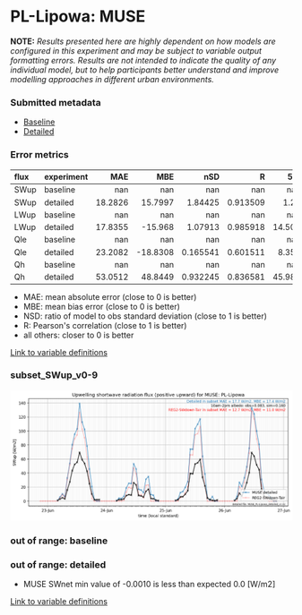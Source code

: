 # PL-Lipowa: MUSE

**NOTE:** *Results presented here are highly dependent on how models are configured in this experiment and may be subject to variable output formatting errors. Results are not intended to indicate the quality of any individual model, but to help participants better understand and improve modelling approaches in different urban environments.*

### Submitted metadata

- [Baseline](MUSE_PL-Lipowa_baseline_attrs.md)
- [Detailed](MUSE_PL-Lipowa_detailed_attrs.md)

### Error metrics

| flux   | experiment   |      MAE |      MBE |        nSD |          R |     5th |      95th |     RMSE |      cRMSE |     AMBE |       1-nSD |         1-R |   nSkewness |   nKurtosis |    Overlap |
|:-------|:-------------|---------:|---------:|-----------:|-----------:|--------:|----------:|---------:|-----------:|---------:|------------:|------------:|------------:|------------:|-----------:|
| SWup   | baseline     | nan      | nan      | nan        | nan        | nan     | nan       | nan      | nan        | nan      | nan         | nan         | nan         | nan         | nan        |
| SWup   | detailed     |  18.2826 |  15.7997 |   1.84425  |   0.913509 |   1.29  |  55.449   |  26.0435 |   1.01576  |  15.7997 |   0.844246  |   0.0864908 |   0.0208533 |   1.45047   |   0.282395 |
| LWup   | baseline     | nan      | nan      | nan        | nan        | nan     | nan       | nan      | nan        | nan      | nan         | nan         | nan         | nan         | nan        |
| LWup   | detailed     |  17.8355 | -15.968  |   1.07913  |   0.985918 |  14.503 |   1.40999 |  19.616  |   0.191455 |  15.968  |   0.0791307 |   0.0140822 |   0.681695  |   1.52039   |   0.159807 |
| Qle    | baseline     | nan      | nan      | nan        | nan        | nan     | nan       | nan      | nan        | nan      | nan         | nan         | nan         | nan         | nan        |
| Qle    | detailed     |  23.2082 | -18.8308 |   0.165541 |   0.601511 |   8.359 |  71.616   |  35.0803 |   0.910085 |  18.8308 |   0.834459  |   0.398489  |   0.361079  |   0.0226754 |   0.552277 |
| Qh     | baseline     | nan      | nan      | nan        | nan        | nan     | nan       | nan      | nan        | nan      | nan         | nan         | nan         | nan         | nan        |
| Qh     | detailed     |  53.0512 |  48.8449 |   0.932245 |   0.836581 |  45.985 |  33.481   |  61.4634 |   0.556133 |  48.8449 |   0.0677572 |   0.163419  |   0.282634  |   0.627523  |   0.564818 |

 - MAE: mean absolute error (close to 0 is better)
 - MBE: mean bias error (close to 0 is better)
 - NSD: ratio of model to obs standard deviation (close to 1 is better)
 - R: Pearson's correlation (close to 1 is better)
 - all others: closer to 0 is better

[Link to variable definitions](../modelattrs/variable_definitions.md)

### <a name="subset_swup_v0-9"></a>subset_SWup_v0-9
[![MUSE_PL-Lipowa_subset_SWup_v0-9.png](MUSE_PL-Lipowa_subset_SWup_v0-9.png)](MUSE_PL-Lipowa_subset_SWup_v0-9.png)

### out of range: baseline


### out of range: detailed

 - MUSE SWnet min value of -0.0010 is less than expected 0.0 [W/m2]


[Link to variable definitions](../modelattrs/variable_definitions.md)

